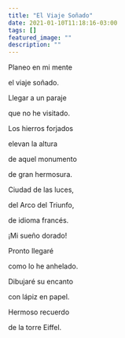 ```yaml
---
title: "El Viaje Soñado"
date: 2021-01-10T11:18:16-03:00
tags: []
featured_image: ""
description: ""
---
```

Planeo en mi mente

el viaje soñado.

Llegar a un paraje

que no he visitado.

Los hierros forjados

elevan la altura

de aquel monumento

de gran hermosura.

Ciudad de las luces,

del Arco del Triunfo,

de idioma francés.

¡Mi sueño dorado!

Pronto llegaré

como lo he anhelado.

Dibujaré su encanto

con lápiz en papel.

Hermoso recuerdo

de la torre Eiffel.